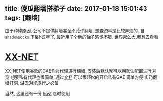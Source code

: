 title: 傻瓜翻墙搭梯子
date: 2017-01-18 15:01:43
tags: [翻墙]
---

由于种种原因, 公司不提供翻墙甚至不允许翻墙, 想查资料是比较麻烦的. 自 `shadowsocks` 下架也2年了, 最近用了个新的梯子感觉不错.
世界那么大,我想去看看

<!-- more -->

# [XX-NET](https://github.com/XX-net/XX-Net)

XX-NET使用谷歌的GAE作为代理进行翻墙. 安装后默认就可以用默认配置进行浏览
想要私有代理也很简单, 通过[文档](https://github.com/XX-net/XX-Net/wiki/how-to-create-my-appids) 可以很轻松的开启私有GAE
简单方便 实乃翻墙打洞, 游去对岸旅行之必备

当然, 这里还有一份 [host](https://github.com/racaljk/hosts) 临时使用